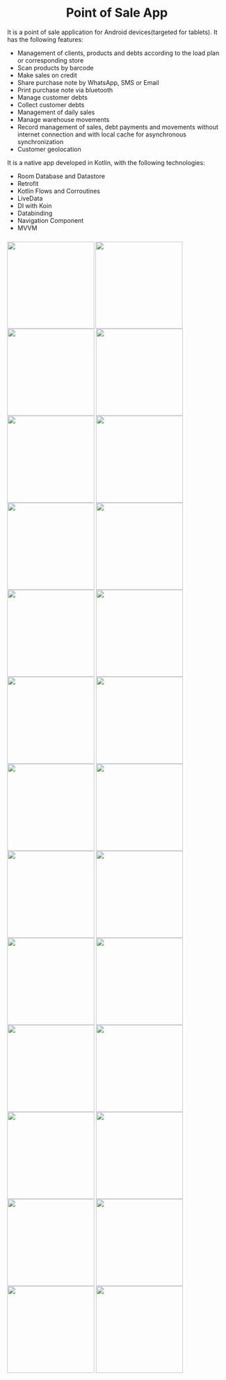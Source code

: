 <h1 align="center">Point of Sale App </h1>

It is a point of sale application for Android devices(targeted for tablets). It has the following features:
- Management of clients, products and debts according to the load plan or corresponding store
- Scan products by barcode
- Make sales on credit
- Share purchase note by WhatsApp, SMS or Email
- Print purchase note via bluetooth
- Manage customer debts
- Collect customer debts
- Management of daily sales
- Manage warehouse movements
- Record management of sales, debt payments and movements without internet connection and with local cache for asynchronous synchronization
- Customer geolocation

It is a native app developed in Kotlin, with the following technologies:
- Room Database and Datastore
- Retrofit
- Kotlin Flows and Corroutines
- LiveData
- DI with Koin
- Databinding
- Navigation Component
- MVVM

<h3 align="left">
  <img align="left" width="200" src="https://github.com/amed991121/pos-app/blob/main/1.jpg">
  <img align="center" width="200" src="https://github.com/amed991121/pos-app/blob/main/2.jpg">
  <img align="center" width="200" src="https://github.com/amed991121/pos-app/blob/main/3.jpg">
  <img align="center" width="200" src="https://github.com/amed991121/pos-app/blob/main/4.jpg">
  <img align="center" width="200" src="https://github.com/amed991121/pos-app/blob/main/5.jpg">
  <img align="center" width="200" src="https://github.com/amed991121/pos-app/blob/main/6.jpg">
  <img align="center" width="200" src="https://github.com/amed991121/pos-app/blob/main/7.jpg">
  <img align="center" width="200" src="https://github.com/amed991121/pos-app/blob/main/8.jpg">
  <img align="center" width="200" src="https://github.com/amed991121/pos-app/blob/main/9.jpg">
  <img align="center" width="200" src="https://github.com/amed991121/pos-app/blob/main/10.jpg">
  <img align="center" width="200" src="https://github.com/amed991121/pos-app/blob/main/11.jpg">
  <img align="center" width="200" src="https://github.com/amed991121/pos-app/blob/main/12.jpg">
  <img align="center" width="200" src="https://github.com/amed991121/pos-app/blob/main/13.jpg">
  <img align="center" width="200" src="https://github.com/amed991121/pos-app/blob/main/14.jpg">
  <img align="center" width="200" src="https://github.com/amed991121/pos-app/blob/main/15.jpg">
  <img align="center" width="200" src="https://github.com/amed991121/pos-app/blob/main/16.jpg">
  <img align="center" width="200" src="https://github.com/amed991121/pos-app/blob/main/17.jpg">
  <img align="center" width="200" src="https://github.com/amed991121/pos-app/blob/main/18.jpg">
  <img align="center" width="200" src="https://github.com/amed991121/pos-app/blob/main/19.jpg">
  <img align="center" width="200" src="https://github.com/amed991121/pos-app/blob/main/20.jpg">
  <img align="center" width="200" src="https://github.com/amed991121/pos-app/blob/main/21.jpg">
  <img align="center" width="200" src="https://github.com/amed991121/pos-app/blob/main/22.jpg">
  <img align="center" width="200" src="https://github.com/amed991121/pos-app/blob/main/23.jpg">
  <img align="center" width="200" src="https://github.com/amed991121/pos-app/blob/main/24.jpg">
  <img align="center" width="200" src="https://github.com/amed991121/pos-app/blob/main/25.jpg">
  <img align="center" width="200" src="https://github.com/amed991121/pos-app/blob/main/26.jpg">
</h3>

